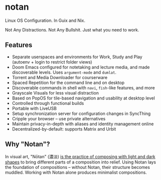 # notan

Linux OS Configuration. In Guix and Nix.

Not Any Distractions. Not Any Bullshit. Just what you need to work.

## Features

* Separate userspaces and environments for Work, Study and Play (autoenv + login to restrict folder views)
* Doom Emacs configured for notetaking and lecture media, and made discoverable levels. Uses `argument-mode` and `dumlat`.
* Torrent and Media Downloader for courserware
* Spaced Repetition for the command line and on desktop
* Discoverable commands in shell with `navi`, `fish`-like features, and more
* Grayscale Visuals for less visual distraction
* Based on PopOS for tile-based navigation and usability at desktop level
* Controlled through functional builds
* Portable with LiveUSB
* Setup synchronization server for configuration changes in SyncThing
* Cripple your browser – use private alternatives
* Maintain privacy-in-depth with aliases and identity management online
* Decentralized-by-default: supports Matrix and Urbit

## Why "Notan"?

In visual art, "Nōtan" (濃淡) [is the practice of composing with light and dark shapes](https://en.wikipedia.org/wiki/Notan) to bring different parts of a composition into relief. Using Notan lays the foundation of compositions – without Notan, their structure becomes muddled. Working with Notan alone produces minimalist compositions.
